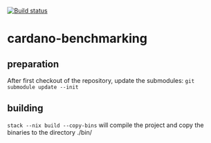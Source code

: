 [![Build status](https://badge.buildkite.com/19c55c10f4ea983dd84ec31abbd39c85f2396cb65364dd180b.svg)](https://buildkite.com/input-output-hk/cardano-benchmarking)

# cardano-benchmarking

## preparation

After first checkout of the repository, update the submodules:
`git submodule update --init`


## building

`stack --nix build --copy-bins`
will compile the project and copy the binaries to the directory ./bin/

